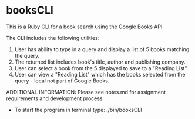 # booksCLI

This is a Ruby CLI for a book search using the Google Books API.

The CLI includes the following utilities:

1. User has ability to type in a query and display a list of 5 books matching the query.
2. The returned list includes book's title, author and publishing company.
3. User can select a book from the 5 displayed to save to a "Reading List"
4. User can view a "Reading List" which has the books selected from the query - local not part of Google Books.

ADDITIONAL INFORMATION:
Please see notes.md for assignment requirements and development process

* To start the program in terminal type:  ./bin/booksCLI 